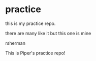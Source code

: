 # practice

this is my practice repo.

there are many like it but this one is mine

rsherman

This is Piper's practice repo!
